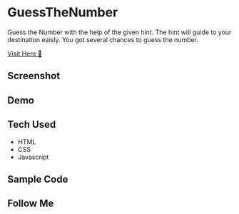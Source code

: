 # GuessTheNumber
 Guess the Number with the help of the given hint. The hint will guide to your destination eaisly. You got several chances to guess the number.

 [Visit Here 🚀]()

## Screenshot


## Demo

## Tech Used
- HTML
- CSS
- Javascript

## Sample Code

## Follow Me